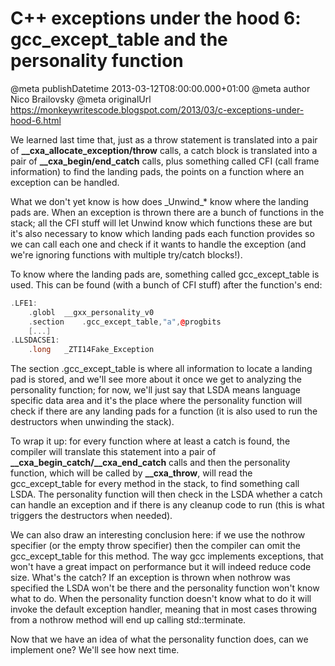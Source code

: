 # C++ exceptions under the hood 6: gcc_except_table and the personality function

@meta publishDatetime 2013-03-12T08:00:00.000+01:00
@meta author Nico Brailovsky
@meta originalUrl https://monkeywritescode.blogspot.com/2013/03/c-exceptions-under-hood-6.html

We learned last time that, just as a throw statement is translated into a pair of **\_\_cxa\_allocate\_exception/throw** calls, a catch block is translated into a pair of **\_\_cxa\_begin/end\_catch** calls, plus something called CFI (call frame information) to find the landing pads, the points on a function where an exception can be handled.

What we don't yet know is how does \_Unwind\_\* know where the landing pads are. When an exception is thrown there are a bunch of functions in the stack; all the CFI stuff will let Unwind know which functions these are but it's also necessary to know which landing pads each function provides so we can call each one and check if it wants to handle the exception (and we're ignoring functions with multiple try/catch blocks!).

To know where the landing pads are, something called gcc\_except\_table is used. This can be found (with a bunch of CFI stuff) after the function's end:

```c++
.LFE1:
	.globl	__gxx_personality_v0
	.section	.gcc_except_table,"a",@progbits
    [...]
.LLSDACSE1:
	.long	_ZTI14Fake_Exception
```

The section .gcc\_except\_table is where all information to locate a landing pad is stored, and we'll see more about it once we get to analyzing the personality function; for now, we'll just say that LSDA means language specific data area and it's the place where the personality function will check if there are any landing pads for a function (it is also used to run the destructors when unwinding the stack).

To wrap it up: for every function where at least a catch is found, the compiler will translate this statement into a pair of **\_\_cxa\_begin\_catch/\_\_cxa\_end\_catch** calls and then the personality function, which will be called by **\_\_cxa\_throw**, will read the gcc\_except\_table for every method in the stack, to find something call LSDA. The personality function will then check in the LSDA whether a catch can handle an exception and if there is any cleanup code to run (this is what triggers the destructors when needed).

We can also draw an interesting conclusion here: if we use the nothrow specifier (or the empty throw specifier) then the compiler can omit the gcc\_except\_table for this method. The way gcc implements exceptions, that won't have a great impact on performance but it will indeed reduce code size. What's the catch? If an exception is thrown when nothrow was specified the LSDA won't be there and the personality function won't know what to do. When the personality function doesn't know what to do it will invoke the default exception handler, meaning that in most cases throwing from a nothrow method will end up calling std::terminate.

Now that we have an idea of what the personality function does, can we implement one? We'll see how next time.

